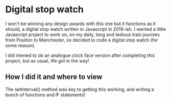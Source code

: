 # Digital stop watch

I won't be winning any design awards with this one but it functions as it should, a digital stop watch written in Javascript in 2019-ish.  I wanted a little Javascript project to work on, on my daily, long and tedious train journies from Poulton to Manchester,  so decided to code a digital stop watch (for some reason).

I did intened to do an analogue clock face version after completing this project, but as usual, life got in the way!

## How I did it and where to view

The setInterval() method was key to getting this working, and writing a bunch of functions and IF statements!



